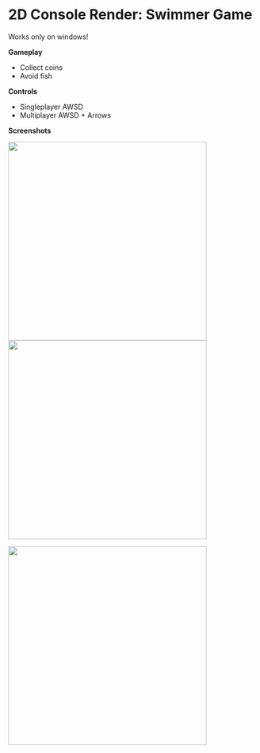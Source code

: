 # 2D Console Render: Swimmer Game
Works only on windows!

**Gameplay**
- Collect coins
- Avoid fish



**Controls**
- Singleplayer AWSD
- Multiplayer AWSD + Arrows



**Screenshots**

<img src="https://i.ibb.co/fXbwMb8/1.png" width="400" />        <img src="https://i.ibb.co/Nmt8SgZ/2.png" width="400" />

<img src="https://i.ibb.co/fS99nb3/3.png" width="400" />
